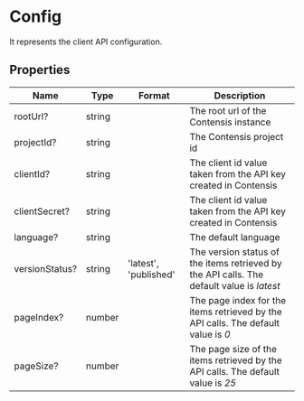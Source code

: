 
# Config 

It represents the client API configuration.

## Properties

| Name           | Type   | Format                | Description                             |
|----------------|--------|-----------------------|-----------------------------------------|
| rootUrl?       | string |                       | The root url of the Contensis instance |
| projectId?     | string |                       | The Contensis project id               |
| clientId?      | string |                       | The client id value taken from the API key created in Contensis |
| clientSecret?  | string |                       | The client id value taken from the API key created in Contensis |
| language?      | string |                       | The default language                    |
| versionStatus? | string | 'latest', 'published' | The version status of the items retrieved by the API calls. The default value is *latest* |
| pageIndex?     | number |                       | The page index for the items retrieved by the API calls. The default value is *0* |
| pageSize?      | number |                       | The page size of the items retrieved by the API calls. The default value is *25* |